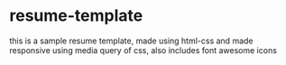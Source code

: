 # resume-template

this is a sample resume template, made using html-css and made responsive using media query of css, also includes font awesome icons
